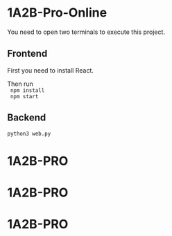 # 1A2B-Pro-Online

You need to open two terminals to execute this project.

## Frontend

First you need to install React.  

Then run  
``` npm install```  
``` npm start```

## Backend

``` python3 web.py ```
# 1A2B-PRO
# 1A2B-PRO
# 1A2B-PRO

